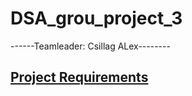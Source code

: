 # DSA_grou_project_3

------Teamleader: Csillag ALex--------

## [Project Requirements](https://moodle.ms.sapientia.ro/pluginfile.php/20482/mod_resource/content/3/Projekt3.pdf)
